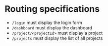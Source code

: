 # Routing specifications

* `/login` must display the login form
* `/dashboard` must display the dashboard
* `/project/<projectId>` must display a project
* `/projects` must display the list of all projects

